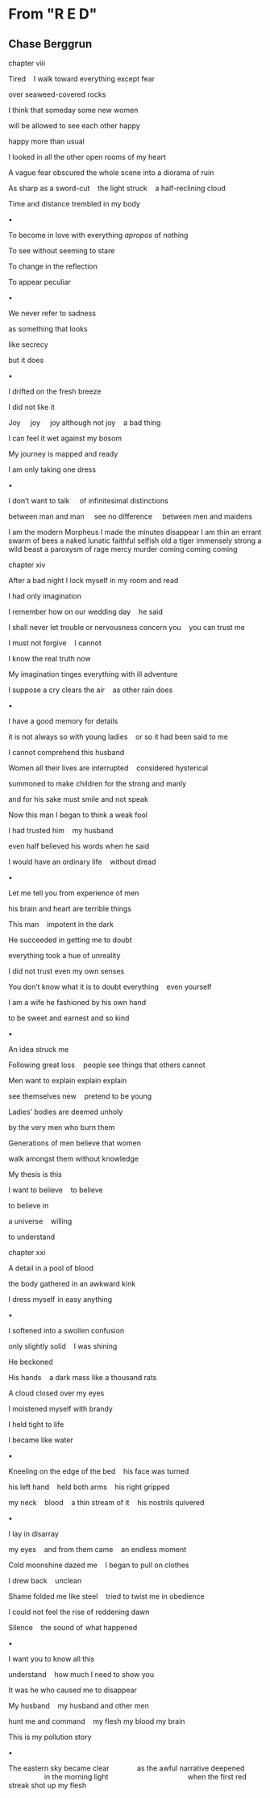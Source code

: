 # From "R E D"
## Chase Berggrun
chapter viii



Tired    I walk toward everything except fear

over seaweed-covered rocks

I think that someday some new women

will be allowed to see each other happy

happy more than usual

I looked in all the other open rooms of my heart

A vague fear obscured the whole scene into a diorama of ruin

As sharp as a sword-cut    the light struck    a half-reclining cloud

Time and distance trembled in my body


•


To become in love with everything _apropos_ of nothing

To see without seeming to stare

To change in the reflection

To appear peculiar


•


We never refer to sadness

as something that looks

like secrecy

but it does


•


I drifted on the fresh breeze

I did not like it

Joy     joy     joy although not joy    a bad thing

I can feel it wet against my bosom

My journey is mapped and ready

I am only taking one dress


•


I don’t want to talk     of infinitesimal distinctions

between man and man     see no difference     between men and maidens

I am the modern Morpheus
I made the minutes disappear
I am thin
an errant swarm of bees
a naked lunatic
faithful
selfish
old
a tiger
immensely strong
a wild beast
a paroxysm of rage
mercy
murder
coming
coming
coming


chapter xiv



After a bad night I lock myself in my room and read

I had only imagination

I remember how on our wedding day    he said

I shall never let trouble or nervousness concern you    you can trust me

I must not forgive    I cannot

I know the real truth now

My imagination tinges everything with ill adventure

I suppose a cry clears the air    as other rain does


•


I have a good memory for details

it is not always so with young ladies    or so it had been said to me

I cannot comprehend this husband

Women all their lives are interrupted    considered hysterical

summoned to make children for the strong and manly

and for his sake must smile and not speak

Now this man I began to think a weak fool

I had trusted him    my husband

even half believed his words when he said

I would have an ordinary life    without dread


•


Let me tell you from experience of men

his brain and heart are terrible things

This man    impotent in the dark

He succeeded in getting me to doubt

everything took a hue of unreality

I did not trust even my own senses

You don’t know what it is to doubt everything    even yourself

I am a wife he fashioned by his own hand

to be sweet and earnest and so kind


•


An idea struck me

Following great loss     people see things that others cannot

Men want to explain explain explain

see themselves new    pretend to be young

Ladies’ bodies are deemed unholy

by the very men who burn them

Generations of men believe that women

walk amongst them without knowledge

My thesis is this

I want to believe    to believe

to believe in

a universe    willing

to understand


chapter xxi



A detail in a pool of blood

the body gathered in an awkward kink

I dress myself  in easy anything


•


I softened into a swollen confusion

only slightly solid    I was shining

He beckoned

His hands    a dark mass like a thousand rats

A cloud closed over my eyes

I moistened myself with brandy

I held tight to life

I became like water


•


Kneeling on the edge of the bed    his face was turned

his left hand    held both arms    his right gripped

my neck    blood    a thin stream of it    his nostrils quivered


•


I lay in disarray

my eyes    and from them came    an endless moment

Cold moonshine dazed me    I began to pull on clothes

I drew back    unclean

Shame folded me like steel    tried to twist me in obedience

I could not feel the rise of reddening dawn

Silence    the sound of  what happened


•


I want you to know all this

understand    how much I need to show you

It was he who caused me to disappear

My husband    my husband and other men

hunt me and command    my flesh my blood my brain

This is my pollution story


•


The eastern sky became clear
             as the awful narrative deepened
                          in the morning light
                                       when the first red streak shot up my
flesh